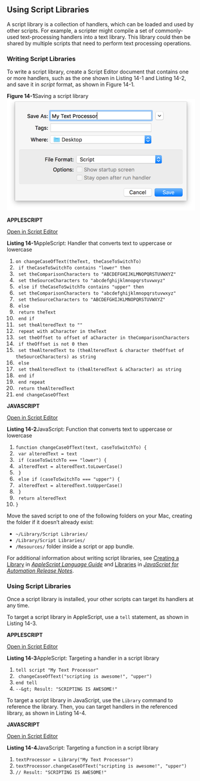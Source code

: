 <a id="//apple_ref/doc/uid/TP40016239-CH36"></a><a id="//apple_ref/doc/uid/TP40016239-CH36-SW1"></a>

## Using Script Libraries

A script library is a collection of handlers, which can be loaded and used by other scripts. For example, a scripter might compile a set of commonly-used text-processing handlers into a text library. This library could then be shared by multiple scripts that need to perform text processing operations.

<a id="//apple_ref/doc/uid/TP40016239-CH36-SW2"></a>

### Writing Script Libraries

To write a script library, create a Script Editor document that contains one or more handlers, such as the one shown in Listing 14-1 and Listing 14-2, and save it in *script* format, as shown in Figure 14-1.

<a id="//apple_ref/doc/uid/TP40016239-CH36-SW8"></a>
**Figure 14-1**Saving a script library
![image: ../Art/scripteditor_savescriptlibrary_2x.png](Art/scripteditor_savescriptlibrary_2x.png)

**APPLESCRIPT**

[Open in Script Editor](applescript://com.apple.scripteditor?action=new&script=on%20changeCaseOfText%28theText%2C%20theCaseToSwitchTo%29%0A%20%20%20%20if%20theCaseToSwitchTo%20contains%20%22lower%22%20then%0A%20%20%20%20%20%20%20%20set%20theComparisonCharacters%20to%20%22ABCDEFGHIJKLMNOPQRSTUVWXYZ%22%0A%20%20%20%20%20%20%20%20set%20theSourceCharacters%20to%20%22abcdefghijklmnopqrstuvwxyz%22%0A%20%20%20%20else%20if%20theCaseToSwitchTo%20contains%20%22upper%22%20then%0A%20%20%20%20%20%20%20%20set%20theComparisonCharacters%20to%20%22abcdefghijklmnopqrstuvwxyz%22%0A%20%20%20%20%20%20%20%20set%20theSourceCharacters%20to%20%22ABCDEFGHIJKLMNOPQRSTUVWXYZ%22%0A%20%20%20%20else%0A%20%20%20%20%20%20%20%20return%20theText%0A%20%20%20%20end%20if%0A%20%20%20%20set%20theAlteredText%20to%20%22%22%0A%20%20%20%20repeat%20with%20aCharacter%20in%20theText%0A%20%20%20%20%20%20%20%20set%20theOffset%20to%20offset%20of%20aCharacter%20in%20theComparisonCharacters%0A%20%20%20%20%20%20%20%20if%20theOffset%20is%20not%200%20then%0A%20%20%20%20%20%20%20%20%20%20%20%20set%20theAlteredText%20to%20%28theAlteredText%20%26%20character%20theOffset%20of%20theSourceCharacters%29%20as%20string%0A%20%20%20%20%20%20%20%20else%0A%20%20%20%20%20%20%20%20%20%20%20%20set%20theAlteredText%20to%20%28theAlteredText%20%26%20aCharacter%29%20as%20string%0A%20%20%20%20%20%20%20%20end%20if%0A%20%20%20%20end%20repeat%0A%20%20%20%20return%20theAlteredText%0Aend%20changeCaseOfText)

<a id="//apple_ref/doc/uid/TP40016239-CH36-SW4"></a>
**Listing 14-1**AppleScript: Handler that converts text to uppercase or lowercase

1. `on changeCaseOfText(theText, theCaseToSwitchTo)`
2. ` if theCaseToSwitchTo contains "lower" then`
3. ` set theComparisonCharacters to "ABCDEFGHIJKLMNOPQRSTUVWXYZ"`
4. ` set theSourceCharacters to "abcdefghijklmnopqrstuvwxyz"`
5. ` else if theCaseToSwitchTo contains "upper" then`
6. ` set theComparisonCharacters to "abcdefghijklmnopqrstuvwxyz"`
7. ` set theSourceCharacters to "ABCDEFGHIJKLMNOPQRSTUVWXYZ"`
8. ` else`
9. ` return theText`
10. ` end if`
11. ` set theAlteredText to ""`
12. ` repeat with aCharacter in theText`
13. ` set theOffset to offset of aCharacter in theComparisonCharacters`
14. ` if theOffset is not 0 then`
15. ` set theAlteredText to (theAlteredText & character theOffset of theSourceCharacters) as string`
16. ` else`
17. ` set theAlteredText to (theAlteredText & aCharacter) as string`
18. ` end if`
19. ` end repeat`
20. ` return theAlteredText`
21. `end changeCaseOfText`

**JAVASCRIPT**

[Open in Script Editor](applescript://com.apple.scripteditor?action=new&script=function%20changeCaseOfText%28text%2C%20caseToSwitchTo%29%20%7B%0A%20%20%20%20var%20alteredText%20%3D%20text%0A%20%20%20%20if%20%28caseToSwitchTo%20%3D%3D%3D%20%22lower%22%29%20%7B%0A%20%20%20%20%20%20%20%20alteredText%20%3D%20alteredText.toLowerCase%28%29%0A%20%20%20%20%7D%0A%20%20%20%20else%20if%20%28caseToSwitchTo%20%3D%3D%3D%20%22upper%22%29%20%7B%0A%20%20%20%20%20%20%20%20alteredText%20%3D%20alteredText.toUpperCase%28%29%0A%20%20%20%20%7D%0A%20%20%20%20return%20alteredText%0A%7D)

<a id="//apple_ref/doc/uid/TP40016239-CH36-SW5"></a>
**Listing 14-2**JavaScript: Function that converts text to uppercase or lowercase

1. `function changeCaseOfText(text, caseToSwitchTo) {`
2. ` var alteredText = text`
3. ` if (caseToSwitchTo === "lower") {`
4. ` alteredText = alteredText.toLowerCase()`
5. ` }`
6. ` else if (caseToSwitchTo === "upper") {`
7. ` alteredText = alteredText.toUpperCase()`
8. ` }`
9. ` return alteredText`
10. `}`

Move the saved script to one of the following folders on your Mac, creating the folder if it doesn’t already exist:

* `~/Library/Script Libraries/`
* `/Library/Script Libraries/`
* `/Resources/` folder inside a script or app bundle.

For additional information about writing script libraries, see [Creating a Library](../../../AppleScript/Conceptual/AppleScriptLangGuide/conceptual/ASLR_script_objects.html#//apple_ref/doc/uid/TP40000983-CH207-SW13) in *[AppleScript Language Guide](../../../AppleScript/Conceptual/AppleScriptLangGuide/introduction/ASLR_intro.html#//apple_ref/doc/uid/TP40000983)* and [Libraries](../../../../releasenotes/InterapplicationCommunication/RN-JavaScriptForAutomation/Articles/OSX10-10.html#//apple_ref/doc/uid/TP40014508-CH109-SW14) in *[JavaScript for Automation Release Notes](../../../../releasenotes/InterapplicationCommunication/RN-JavaScriptForAutomation/Articles/Introduction.html#//apple_ref/doc/uid/TP40014508)*.

<a id="//apple_ref/doc/uid/TP40016239-CH36-SW3"></a>

### Using Script Libraries

Once a script library is installed, your other scripts can target its handlers at any time.

To target a script library in AppleScript, use a `tell` statement, as shown in Listing 14-3.

**APPLESCRIPT**

[Open in Script Editor](applescript://com.apple.scripteditor?action=new&script=tell%20script%20%22My%20Text%20Processor%22%0A%20%20%20%20changeCaseOfText%28%22scripting%20is%20awesome!%22%2C%20%22upper%22%29%0Aend%20tell)

<a id="//apple_ref/doc/uid/TP40016239-CH36-SW6"></a>
**Listing 14-3**AppleScript: Targeting a handler in a script library

1. `tell script "My Text Processor"`
2. ` changeCaseOfText("scripting is awesome!", "upper")`
3. `end tell`
4. `--&gt; Result: "SCRIPTING IS AWESOME!"`

To target a script library in JavaScript, use the `Library` command to reference the library. Then, you can target handlers in the referenced library, as shown in Listing 14-4.

**JAVASCRIPT**

[Open in Script Editor](applescript://com.apple.scripteditor?action=new&script=textProcessor%20%3D%20Library%28%22My%20Text%20Processor%22%29%0AtextProcessor.changeCaseOfText%28%22scripting%20is%20awesome!%22%2C%20%22upper%22%29)

<a id="//apple_ref/doc/uid/TP40016239-CH36-SW7"></a>
**Listing 14-4**JavaScript: Targeting a function in a script library

1. `textProcessor = Library("My Text Processor")`
2. `textProcessor.changeCaseOfText("scripting is awesome!", "upper")`
3. `// Result: "SCRIPTING IS AWESOME!"`
